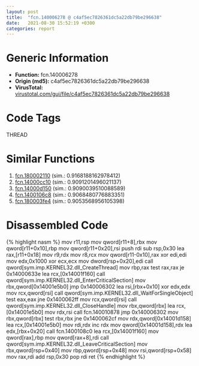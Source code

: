 ```yaml
---
layout: post
title:  "fcn.140006278 @ c4af5ec7826361dc5a22db79be296638"
date:   2021-08-30 15:52:19 +0300
categories: report
---
```


# Generic Information
- **Function:** fcn.140006278
- **Origin (md5):** c4af5ec7826361dc5a22db79be296638
- **VirusTotal:** [virustotal.com/gui/file/c4af5ec7826361dc5a22db79be296638][virustotal_ref]

# Code Tags
<span class="tag" id="THREAD">THREAD</span>


# Similar Functions

1. [fcn.180002110][similar_1_ref] (sim.: 0.9168188162978412)
2. [fcn.14000cc10][similar_2_ref] (sim.: 0.9091201496021137)
3. [fcn.14000d150][similar_3_ref] (sim.: 0.9090039510088589)
4. [fcn.1400106c8][similar_4_ref] (sim.: 0.9068480776883351)
5. [fcn.180003fe4][similar_5_ref] (sim.: 0.9053568956105398)


# Disassembled Code

{% highlight nasm %}
mov r11,rsp
mov qword[r11+8],rbx
mov qword[r11+0x10],rbp
mov qword[r11+0x20],rsi
push rdi
sub rsp,0x30
lea rax,[r11+0x18]
mov r9,rdx
mov r8,rcx
mov qword[r11-0x10],rax
xor edi,edi
mov edx,0x1000
xor ecx,ecx
mov dword[rsp+0x20],edi
call qword[sym.imp.KERNEL32.dll_CreateThread]
mov rbp,rax
test rax,rax
je 0x14000633e
lea rcx,[0x14001f160]
call qword[sym.imp.KERNEL32.dll_EnterCriticalSection]
mov rbx,qword[0x14001e5b0]
jmp 0x140006302
lea rsi,[rbx+0x10]
xor edx,edx
mov rcx,qword[rsi]
call qword[sym.imp.KERNEL32.dll_WaitForSingleObject]
test eax,eax
jne 0x1400062ff
mov rcx,qword[rsi]
call qword[sym.imp.KERNEL32.dll_CloseHandle]
mov rbx,qword[rbx]
lea rcx,[0x14001e5b0]
mov rdx,rsi
call fcn.140010878
jmp 0x140006302
mov rbx,qword[rbx]
test rbx,rbx
jne 0x1400062cf
mov rdx,qword[0x14001d158]
lea rcx,[0x14001e5b0]
mov rdi,rdx
inc rdx
mov qword[0x14001d158],rdx
lea edx,[rbx+0x20]
call fcn.1400108c0
lea rcx,[0x14001f160]
mov qword[rax],rbp
mov qword[rax+8],rdi
call qword[sym.imp.KERNEL32.dll_LeaveCriticalSection]
mov rbx,qword[rsp+0x40]
mov rbp,qword[rsp+0x48]
mov rsi,qword[rsp+0x58]
mov rax,rdi
add rsp,0x30
pop rdi
ret 
{% endhighlight %}


[similar_1_ref]: /report/fcn.180002110@7dc44f7522d53d03c7b1f4335f6d2a15
[similar_2_ref]: /report/fcn.14000cc10@c4af5ec7826361dc5a22db79be296638
[similar_3_ref]: /report/fcn.14000d150@c4af5ec7826361dc5a22db79be296638
[similar_4_ref]: /report/fcn.1400106c8@c4af5ec7826361dc5a22db79be296638
[similar_5_ref]: /report/fcn.180003fe4@7dc44f7522d53d03c7b1f4335f6d2a15
[virustotal_ref]: https://www.virustotal.com/gui/file/c4af5ec7826361dc5a22db79be296638